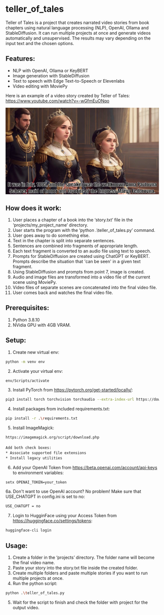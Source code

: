 # teller_of_tales

Teller of Tales is a project that creates narrated video stories from book chapters using natural language processing (NLP), OpenAI, Ollama and StableDiffusion. It can run multiple projects at once and generate videos automatically and unsupervised. The results may vary depending on the input text and the chosen options.

## Features:
* NLP with OpenAI, Ollama or KeyBERT
* Image generation with StableDiffusion
* Text to speech with Edge Text-to-Speech or Elevenlabs
* Video editing with MoviePy

Here is an example of a video story created by Teller of Tales: https://www.youtube.com/watch?v=-wGfmEuONqo

![alt text](https://github.com/dawmro/teller_of_tales/blob/main/screenshot.png?raw=true)

## How does it work:
1. User places a chapter of a book into the ‘story.txt’ file in the ‘projects/my_project_name’ directory.
2. User starts the program with the ‘python .\teller_of_tales.py’ command.
3. User goes away to do something else.
4. Text in the chapter is split into separate sentences.
5. Sentences are combined into fragments of appropriate length.
6. Each text fragment is converted to an audio file using text to speech.
7. Prompts for StableDiffusion are created using ChatGPT or KeyBERT. Prompts describe the situation that 'can be seen' in a given text fragment.
8. Using StableDiffusion and prompts from point 7, image is created.
9. Audio and image files are transformed into a video file of the current scene using MoviePy.
10. Video files of separate scenes are concatenated into the final video file.
11. User comes back and watches the final video file.

## Prerequisites:
1. Python 3.8.10
2. NVidia GPU with 4GB VRAM. 

## Setup:
1. Create new virtual env:
``` sh
python -m venv env
```
2. Activate your virtual env:
``` sh
env/Scripts/activate
```
3. Install PyTorch from https://pytorch.org/get-started/locally/:
``` sh
pip3 install torch torchvision torchaudio --extra-index-url https://download.pytorch.org/whl/cu116
```
4. Install packages from included requirements.txt:
``` sh
pip install -r .\requirements.txt
```
5. Install ImageMagick:
``` sh
https://imagemagick.org/script/download.php

Add both check boxes:
* Associate supported file extensions
* Install legacy utilities
```
6. Add your OpenAI Token from https://beta.openai.com/account/api-keys to environment variables:
``` sh
setx OPENAI_TOKEN=your_token
```
6a. Don't want to use OpenAI account? No problem! Make sure that USE_CHATGPT in config.ini is set to no:
``` sh
USE_CHATGPT = no
```
7. Login to HugginFace using your Access Token from https://huggingface.co/settings/tokens:
``` sh
huggingface-cli login
```



## Usage:
1. Create a folder in the ‘projects’ directory. The folder name will become the final video name.
2. Paste your story into the story.txt file inside the created folder.
3. Create multiple folders and paste multiple stories if you want to run multiple projects at once.
4. Run the python script:
``` sh
python .\teller_of_tales.py
```
5. Wait for the script to finish and check the folder with project for the output video.
